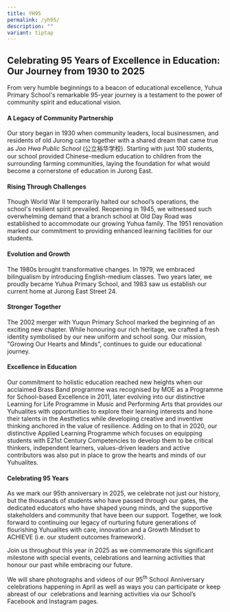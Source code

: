 ```yaml
---
title: YH95
permalink: /yh95/
description: ""
variant: tiptap
---
```

<h2><strong>Celebrating 95 Years of Excellence in Education: Our Journey from 1930 to 2025</strong></h2>
<p>From very humble beginnings to a beacon of educational excellence, Yuhua
Primary School's remarkable 95-year journey is a testament to the power
of community spirit and educational vision.</p>
<p></p>
<h4><strong>A Legacy of Community Partnership</strong></h4>
<p>Our story began in 1930 when community leaders, local businessmen, and
residents of old Jurong came together with a shared dream that came true
as <em>Joo Hwa Public School</em>&nbsp;(公立裕华学校). Starting with just 100
students, our school provided Chinese-medium education to children from
the surrounding farming communities, laying the foundation for what would
become a cornerstone of education in Jurong East.</p>
<p></p>
<h4><strong>Rising Through Challenges</strong></h4>
<p>Though World War II temporarily halted our school’s operations, the school's
resilient spirit prevailed. Reopening in 1945, we witnessed such overwhelming
demand that a branch school at Old Day Road was established to accommodate
our growing Yuhua family. The 1951 renovation marked our commitment to
providing enhanced learning facilities for our students.</p>
<p></p>
<h4><strong>Evolution and Growth</strong></h4>
<p>The 1980s brought transformative changes. In 1979, we embraced bilingualism
by introducing English-medium classes. Two years later, we proudly became
Yuhua Primary School, and 1983 saw us establish our current home at Jurong
East Street 24.</p>
<p></p>
<h4><strong>Stronger Together</strong></h4>
<p>The 2002 merger with Yuqun Primary School marked the beginning of an exciting
new chapter. While honouring our rich heritage, we crafted a fresh identity
symbolised by our new uniform and school song. Our mission, "Growing Our
Hearts and Minds", continues to guide our educational journey.</p>
<p></p>
<h4><strong>Excellence in Education</strong></h4>
<p>Our commitment to holistic education reached new heights when our acclaimed
Brass Band programme was recognised by MOE as a Programme for School-based
Excellence in 2011, later evolving into our distinctive Learning for Life
Programme in Music and Performing Arts that provides our Yuhualites with
opportunities to explore their learning interests and hone their talents
in the Aesthetics while developing creative and inventive thinking anchored
in the value of resilience. Adding on to that in 2020, our distinctive
Applied Learning Programme which focuses on equipping students with E21st
Century Competencies to develop them to be critical thinkers, independent
learners, values-driven leaders and active contributors was also put in
place to grow the hearts and minds of our Yuhualites.</p>
<p></p>
<h4><strong>Celebrating 95 Years</strong></h4>
<p>As we mark our 95th anniversary in 2025, we celebrate not just our history,
but the thousands of students who have passed through our gates, the dedicated
educators who have shaped young minds, and the supportive stakeholders
and community that have been our support. Together, we look forward to
continuing our legacy of nurturing future generations of flourishing Yuhualites
with care, innovation and a Growth Mindset to ACHIEVE (i.e. our student
outcomes framework).</p>
<p>Join us throughout this year in 2025 as we commemorate this significant
milestone with special events, celebrations and learning activities that
honour our past while embracing our future.</p>
<p>We will share photographs and videos of our 95<sup>th</sup> School Anniversary
celebrations happening in April as well as ways you can participate or
keep abreast of our &nbsp;celebrations and learning activities via our
School’s Facebook and Instagram pages.</p>
<p></p>
<p></p>
<p></p>
<p></p>
<p></p>
<p></p>